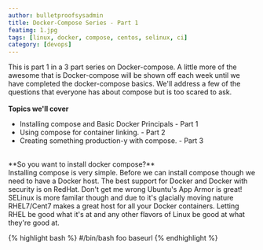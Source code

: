 ```yaml
---
author: bulletproofsysadmin
title: Docker-Compose Series - Part 1
featimg: 1.jpg
tags: [linux, docker, compose, centos, selinux, ci]
category: [devops]
---
```


This is part 1 in a 3 part series on Docker-compose.  A little more of the awesome that is Docker-compose will be shown off each week until we have completed the docker-compose basics.  We'll address a few of the questions that everyone has about compose but is too scared to ask.  
<br>
**Topics we'll cover**
<br>
- Installing compose and Basic Docker Principals - Part 1
- Using compose for container linking. - Part 2
- Creating something production-y with compose. - Part 3
<br>
**So you want to install docker compose?**
<br>
Installing compose is very simple.  Before we can install compose though we need to have a Docker host.  The best support for Docker and Docker with security is on RedHat.  Don't get me wrong Ubuntu's App Armor is great!  SELinux is more familar though and due to it's glacially moving nature RHEL7/Cent7 makes a great host for all your Docker containers.  Letting RHEL be good what it's at and any other flavors of Linux be good at what they're good at.

{% highlight bash %}
    #/bin/bash foo baseurl
{% endhighlight %}
